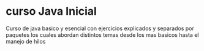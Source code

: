 # curso Java Inicial
Curso de java basico y esencial con ejercicios explicados y separados por paquetes los cuales abordan distintos temas desde los
mas basicos hasta el manejo de hilos
